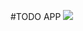 #TODO APP
![]("https://github.com/Zulbukharov/demos-react/blob/master/media/ezgif-4-aa515b52a6ca.gif")
